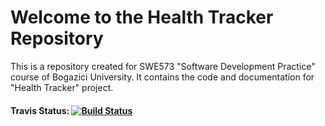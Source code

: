 # Welcome to the Health Tracker Repository
This is a repository created for SWE573 "Software Development Practice" course of Bogazici University. It contains the code and documentation for "Health Tracker" project.

#### Travis Status: [![Build Status](https://travis-ci.org/TalatCikikci/Fall2016Swe573_HealthTracker.svg?branch=master)](https://travis-ci.org/TalatCikikci/Fall2016Swe573_HealthTracker)
